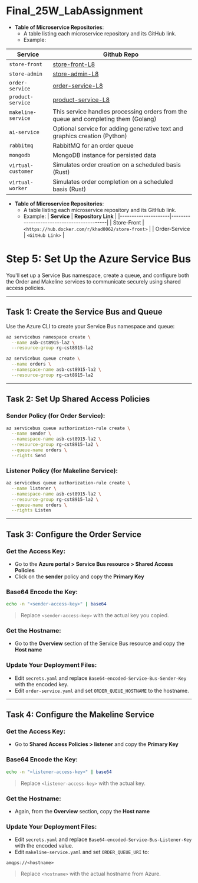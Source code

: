 
# Final_25W_LabAssignment


 - **Table of Microservice Repositories**:  
     - A table listing each microservice repository and its GitHub link.  
     - Example:

| Service | Github Repo |
| --- |--- |
| `store-front` | [store-front-L8](https://github.com/khad0062/store-front-L8)|
| `store-admin` | [store-admin-L8](https://github.com/khad0062/store-admin-L8) |
| `order-service`| [order-service-L8](https://github.com/khad0062/order-service-L8) |
| `product-service`| [product-service-L8](https://github.com/khad0062/product-service-L8) |
| `makeline-service` | This service handles processing orders from the queue and completing them (Golang) | [makeline-service-L8](https://github.com/ramymohamed10/makeline-service-L8) |
| `ai-service` | Optional service for adding generative text and graphics creation (Python) | [ai-service-L8](https://github.com/ramymohamed10/ai-service-L8) |
| `rabbitmq` | RabbitMQ for an order queue | [rabbitmq](https://github.com/docker-library/rabbitmq) |
| `mongodb` | MongoDB instance for persisted data | [mongodb](https://github.com/docker-library/mongo) |
| `virtual-customer` | Simulates order creation on a scheduled basis (Rust) | [virtual-customer-L8](https://github.com/ramymohamed10/virtual-customer-L8) |
| `virtual-worker` | Simulates order completion on a scheduled basis (Rust) | [virtual-worker-L8](https://github.com/ramymohamed10/virtual-worker-L8) |



   - **Table of Microservice Repositories**:  
     - A table listing each microservice repository and its GitHub link.  
     - Example:
       | **Service**         | **Repository Link**                       |
       |---------------------|-------------------------------------------|
       | Store-Front         | `<https://hub.docker.com/r/khad0062/store-front>`                           |
       | Order-Service       | `<GitHub Link>`                           |

# Step 5: Set Up the Azure Service Bus

You'll set up a Service Bus namespace, create a queue, and configure both the Order and Makeline services to communicate securely using shared access policies.

---

## Task 1: Create the Service Bus and Queue

Use the Azure CLI to create your Service Bus namespace and queue:

```bash
az servicebus namespace create \
  --name asb-cst8915-la2 \
  --resource-group rg-cst8915-la2

az servicebus queue create \
  --name orders \
  --namespace-name asb-cst8915-la2 \
  --resource-group rg-cst8915-la2
```

---

## Task 2: Set Up Shared Access Policies

### Sender Policy (for Order Service):

```bash
az servicebus queue authorization-rule create \
  --name sender \
  --namespace-name asb-cst8915-la2 \
  --resource-group rg-cst8915-la2 \
  --queue-name orders \
  --rights Send
```

### Listener Policy (for Makeline Service):

```bash
az servicebus queue authorization-rule create \
  --name listener \
  --namespace-name asb-cst8915-la2 \
  --resource-group rg-cst8915-la2 \
  --queue-name orders \
  --rights Listen
```

---

## Task 3: Configure the Order Service

### Get the Access Key:

- Go to the **Azure portal > Service Bus resource > Shared Access Policies**
- Click on the **sender** policy and copy the **Primary Key**

### Base64 Encode the Key:

```bash
echo -n "<sender-access-key>" | base64
```
> Replace `<sender-access-key>` with the actual key you copied.

### Get the Hostname:

- Go to the **Overview** section of the Service Bus resource and copy the **Host name**

### Update Your Deployment Files:

- Edit `secrets.yaml` and replace `Base64-encoded-Service-Bus-Sender-Key` with the encoded key.
- Edit `order-service.yaml` and set `ORDER_QUEUE_HOSTNAME` to the hostname.

---

## Task 4: Configure the Makeline Service

### Get the Access Key:

- Go to **Shared Access Policies > listener** and copy the **Primary Key**

### Base64 Encode the Key:

```bash
echo -n "<listener-access-key>" | base64
```
> Replace `<listener-access-key>` with the actual key.

### Get the Hostname:

- Again, from the **Overview** section, copy the **Host name**

### Update Your Deployment Files:

- Edit `secrets.yaml` and replace `Base64-encoded-Service-Bus-Listener-Key` with the encoded value.
- Edit `makeline-service.yaml` and set `ORDER_QUEUE_URI` to:

```plaintext
amqps://<hostname>
```
> Replace `<hostname>` with the actual hostname from Azure.

